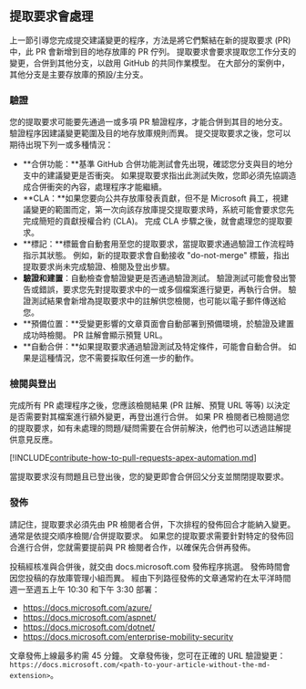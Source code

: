 ## <a name="pull-request-processing"></a>提取要求會處理

上一節引導您完成提交建議變更的程序，方法是將它們繫結在新的提取要求 (PR) 中，此 PR 會新增到目的地存放庫的 PR 佇列。 提取要求會要求提取您工作分支的變更，合併到其他分支，以啟用 GitHub 的共同作業模型。 在大部分的案例中，其他分支是主要存放庫的預設/主分支。

### <a name="validation"></a>驗證

您的提取要求可能要先通過一或多項 PR 驗證程序，才能合併到其目的地分支。 驗證程序因建議變更範圍及目的地存放庫規則而異。 提交提取要求之後，您可以期待出現下列一或多種情況：

- **合併功能：**基準 GitHub 合併功能測試會先出現，確認您分支與目的地分支中的建議變更是否衝突。 如果提取要求指出此測試失敗，您即必須先協調造成合併衝突的內容，處理程序才能繼續。
- **CLA：**如果您要向公共存放庫發表貢獻，但不是 Microsoft 員工，視建議變更的範圍而定，第一次向該存放庫提交提取要求時，系統可能會要求您先完成簡短的貢獻授權合約 (CLA)。 完成 CLA 步驟之後，就會處理您的提取要求。
- **標記：**標籤會自動套用至您的提取要求，當提取要求通過驗證工作流程時指示其狀態。 例如，新的提取要求會自動接收 "do-not-merge" 標籤，指出提取要求尚未完成驗證、檢閱及登出步驟。
- **驗證和建置**：自動檢查會驗證變更是否通過驗證測試。 驗證測試可能會發出警告或錯誤，要求您先對提取要求中的一或多個檔案進行變更，再執行合併。 驗證測試結果會新增為提取要求中的註解供您檢閱，也可能以電子郵件傳送給您。
- **預備位置：**受變更影響的文章頁面會自動部署到預備環境，於驗證及建置成功時檢閱。 PR 註解會顯示預覽 URL。
- **自動合併：**如果提取要求通過驗證測試及特定條件，可能會自動合併。 如果是這種情況，您不需要採取任何進一步的動作。

### <a name="review-and-sign-off"></a>檢閱與登出

完成所有 PR 處理程序之後，您應該檢閱結果 (PR 註解、預覽 URL 等等) 以決定是否需要對其檔案進行額外變更，再登出進行合併。 如果 PR 檢閱者已檢閱過您的提取要求，如有未處理的問題/疑問需要在合併前解決，他們也可以透過註解提供意見反應。

[!INCLUDE[contribute-how-to-pull-requests-apex-automation.md](contribute-how-to-pull-requests-apex-automation.md)]

當提取要求沒有問題且已登出後，您的變更即會合併回父分支並關閉提取要求。

### <a name="publishing"></a>發佈

請記住，提取要求必須先由 PR 檢閱者合併，下次排程的發佈回合才能納入變更。 通常是依提交順序檢閱/合併提取要求。 如果您的提取要求需要針對特定的發佈回合進行合併，您就需要提前與 PR 檢閱者合作，以確保先合併再發佈。

投稿經核准與合併後，就交由 docs.microsoft.com 發佈程序挑選。 發佈時間會因您投稿的存放庫管理小組而異。 經由下列路徑發佈的文章通常約在太平洋時間週一至週五上午 10:30 和下午 3:30 部署：

- https://docs.microsoft.com/azure/
- https://docs.microsoft.com/aspnet/
- https://docs.microsoft.com/dotnet/
- https://docs.microsoft.com/enterprise-mobility-security

文章發佈上線最多約需 45 分鐘。 文章發佈後，您可在正確的 URL 驗證變更：`https://docs.microsoft.com/<path-to-your-article-without-the-md-extension>`。
